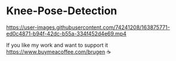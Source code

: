# Knee-Pose-Detection



https://user-images.githubusercontent.com/74241208/163875771-ed0c4871-b94f-42dc-b55a-334f452d4e69.mp4


If you like my work and want to support it https://www.buymeacoffee.com/brugen ☕

